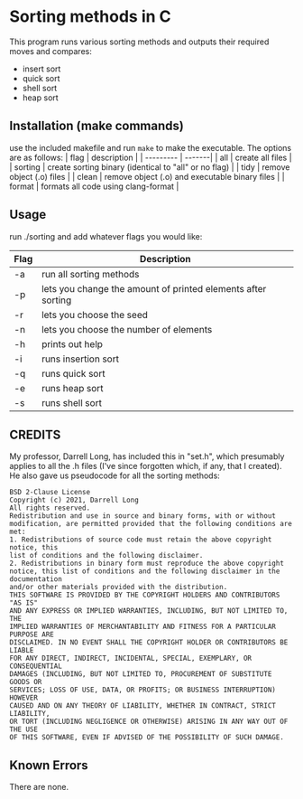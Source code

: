 # Sorting methods in C
This program runs various sorting methods and outputs their required moves and compares:
- insert sort
- quick sort
- shell sort
- heap sort
## Installation (make commands)
use the included makefile and run ```make``` to make the executable. The options are as follows:
| flag | description |
| --------- | -------|
| all | create all files |
| sorting | create sorting binary (identical to "all" or no flag) |
| tidy | remove object (.o) files |
| clean | remove object (.o) and executable binary files |
| format | formats all code using clang-format |

## Usage
run ./sorting and add whatever flags you would like:

| Flag | Description |
| --- | --------------|
| -a | run all sorting methods |
|-p | lets you change the amount of printed elements after sorting |
| -r | lets you choose the seed |
| -n | lets you choose the number of elements |
| -h | prints out help |
| -i | runs insertion sort |
| -q | runs quick sort |
| -e | runs heap sort |
| -s | runs shell sort |
## CREDITS
My professor, Darrell Long, has included this in "set.h", which presumably applies to all the .h files (I've since forgotten which, if any, that I created). He also gave us pseudocode for all the sorting methods:
```
BSD 2-Clause License
Copyright (c) 2021, Darrell Long
All rights reserved.
Redistribution and use in source and binary forms, with or without
modification, are permitted provided that the following conditions are met:
1. Redistributions of source code must retain the above copyright notice, this
list of conditions and the following disclaimer.
2. Redistributions in binary form must reproduce the above copyright notice, this list of conditions and the following disclaimer in the documentation
and/or other materials provided with the distribution.
THIS SOFTWARE IS PROVIDED BY THE COPYRIGHT HOLDERS AND CONTRIBUTORS "AS IS"
AND ANY EXPRESS OR IMPLIED WARRANTIES, INCLUDING, BUT NOT LIMITED TO, THE
IMPLIED WARRANTIES OF MERCHANTABILITY AND FITNESS FOR A PARTICULAR PURPOSE ARE
DISCLAIMED. IN NO EVENT SHALL THE COPYRIGHT HOLDER OR CONTRIBUTORS BE LIABLE
FOR ANY DIRECT, INDIRECT, INCIDENTAL, SPECIAL, EXEMPLARY, OR CONSEQUENTIAL
DAMAGES (INCLUDING, BUT NOT LIMITED TO, PROCUREMENT OF SUBSTITUTE GOODS OR
SERVICES; LOSS OF USE, DATA, OR PROFITS; OR BUSINESS INTERRUPTION) HOWEVER
CAUSED AND ON ANY THEORY OF LIABILITY, WHETHER IN CONTRACT, STRICT LIABILITY,
OR TORT (INCLUDING NEGLIGENCE OR OTHERWISE) ARISING IN ANY WAY OUT OF THE USE
OF THIS SOFTWARE, EVEN IF ADVISED OF THE POSSIBILITY OF SUCH DAMAGE.
```
## Known Errors
There are none.

